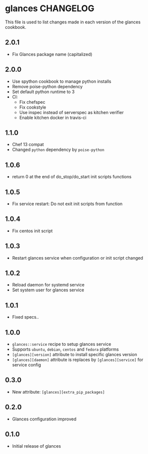 # glances CHANGELOG

This file is used to list changes made in each version of the glances cookbook.

## 2.0.1
- Fix Glances package name (capitalized)

## 2.0.0
- Use spython cookbook to manage python installs
- Remove poise-python dependency
- Set default python runtime to 3
- CI:
  - Fix chefspec
  - Fix cookstyle
  - Use inspec instead of serverspec as kitchen verifier
  - Enable kitchen docker in travis-ci

## 1.1.0
- Chef 13 compat
- Changed `python` dependency by `poise-python`

## 1.0.6
- return 0 at the end of do_stop/do_start init scripts functions

## 1.0.5
- Fix service restart: Do not exit init scripts from function

## 1.0.4
- Fix centos init script

## 1.0.3
- Restart glances service when configuration or init script changed

## 1.0.2
- Reload daemon for systemd service
- Set system user for glances service

## 1.0.1
- Fixed specs..

## 1.0.0
- `glances::service` recipe to setup glances service
- Supports `ubuntu`, `debian`, `centos` and `fedora` platforms
- `[glances][version]` attribute to install specific glances version
- `[glances][daemon]` attribute is replaces by `[glances][service]` for service config

## 0.3.0
- New attribute: `[glances][extra_pip_packages]`

## 0.2.0
- Glances configuration improved

## 0.1.0
- Initial release of glances
